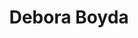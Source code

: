 ---
layout: layouts/profile.liquid
title: Debora Boyda
id: deboraboyda64
prefix: 
first: Debora
middle: 
last: Boyda
suffix: 
email: 
currentTitle: Independent Board Director; Former CEO
currentOrg: Wells Enterprises & Trustmark Benefits
bio: Transformational President/CEO and Independent Board Director Delivering Value Creation for Companies in Complex Business Situations<br /><br />Deb Boyda is an experienced board director and former CEO with a track record of helping companies digitize their businesses through technology enabled customer experiences and e-commerce solutions. Deb advises organizations on digital maturity, digital strategy, customer experience planning and delivery of digital transformations that generate millions in new value for the business. She has a breadth of industry knowledge, advising senior executives across healthcare, financial services, retail, travel & hospitality and consumer products on their digital transformations. A purpose driven executive, Deb has a passion for human capital management and is acknowledged for her ability to build 'whole brained' high performing teams.<br /><br />Deb is a board director for Wells Enterprises, a $2B privately owned manufacturing company specializing in branded and private label ice cream. As a pedigreed marketing executive, Deb brings her deep understanding of customer behavior and contemporary tools essential to creating high impact customer experiences in the digital economy, into the board room. She is the Chairwoman of the Compensation and Talent Management Committee, where she focuses on guiding Wells' executive performance standards and compensation plans as well as the introduction of ESG initiatives. She also serves on the Nominating & Governance and Audit committees at Wells.<br /><br />Deb is also a board director at Trustmark Benefits, a national employee benefits company with $2.5B in assets and an A- (excellent) rating by A.M. Best. Deb serves on both the Audit and Compensation committees with Trustmark and brings both the voice of the customer as well as her digital acumen into board discussions as Trustmark solves complex employee benefit problems.<br /><br />In addition, Deb is a board director and Treasurer for The Chicago Network, an organization of Chicago's most influential women leaders dedicated to the empowerment of women in business. She is also a member of National Association of Corporate Directors, Private Directors Association and Women Corporate Directors.<br /><br />Deb brings 35 years of business leadership experience in professional services, with a reputation for setting strategic vision for companies in transformation and the sharp customer insight and operational expertise to make the vision real. Deb is a champion for equity in the corporate world and actively addresses these issues in her board and corporate work, improving opportunities for employees at every level within an organization.<br /><br />As the former CEO of Isobar/Dentsu International, Deb was responsible for the revenue, profit and strategic vision of the $200MM digital firm. There, Deb served on Dentsu's North American Executive Leadership team.<br /><br />As the CEO of Isobar, Deb executed a business turnaround, reversing a 5-year profit decline while acquiring and successfully integrating an independent $50MM e-commerce company to amplify the core offerings of Isobar US. Deb also established Isobar Public Sector, a stand-alone business dedicated to providing technology and CX solutions for the US Government in a security cleared environment. She architected the vision, strategy and M&A approach for this new entity. She led Isobar's Government Security Council and the Isobar Public Sector Board of Directors.<br /><br />In 2014, Deb became President at Razorfish/Publicis. There she had full P&L responsibility and led over 400 employees. At Razorfish, Deb led the turnaround of the business, driving $40MM in new revenue by acquiring customers seeking to digitize their businesses in order to compete in the new economy. Deb also successfully integrated Razorfish with a newly acquired technology firm, Sapient, into a single business and served on the North American ELT. Upon accepting the CEO role at Isobar, Razorfish had grown into a thriving $265MM digitally focused professional services business with a vastly expanded portfolio of clients.<br /><br />Previously, Deb was the Vice President/General Manager of a $350MM business unit at Beam Global Spirits & Wine. Her focus was the growth of a 'new ventures' portfolio of acquired brands. With full P&L responsibility, Deb led the repositioning, integration and expansion of numerous spirts brands into Beam while accelerating the innovation pipeline in the company. This resulted in Beam's entry into the wine category and the creation of new businesses targeting diverse consumers. During her tenure Deb brought contemporary marketing acumen int the organization, resulting in consistent double-digit profit growth.<br /><br />Deb holds a BA from Harvard University and an MSA from Northwestern University. She resides in Chicago.
linkedin: www.linkedin.com/in/debboyda3892228
tiktok: 
twitter: 
aboutme: 
insta: 
orgURL: 
snapchat: 
personalURL: 
smallHeadshotURL: assets/images/headshots/10.31.19%20DebCorporatePortrait1Color%20copy_converted_scaled.avif
originalHeadshotURL: assets/images/headshots/10.31.19%20DebCorporatePortrait1Color%20copy_converted_scaled.avif
tags-experience: 
    - B2B
    - B2C
    - Digital
    - Governance
    - HR / Human Resources
    - Mergers & Acquisitions
    - Marketing
    - P&L&#58; $500M-$1B
    - P&L&#58; $1B+
    - Private Companies
    - Transformational
    - B2B
    - B2C
    - Digital
    - Mergers & Acquisitions
    - Marketing
    - P&L&#58; $0-$500M
    - Public Companies
    - Transformational
tags-current-industries: 
    - Corporate Directorships
    - Finance and Insurance
    - Food Manufacturing
    - Goods-Producing Industries
    - Insurance Carriers and Related Activities
    - Manufacturing
    - Marketing/Sales
tags-current-position: 
    - CEO / Chief Executive Officer
    - President
tags-past-industries: 
    - Advertising
    - Beverage and Tobacco Product Manufacturing
    - Consulting
    - Food Manufacturing
    - Goods-Producing Industries
    - Government
    - Marketing/Sales
    - Media
    - Nonstore Retailers
    - Professional and Business Services
tags-past-position: 
tags-current-board-service: 
    - Corporate Private
    - Nonprofit
tags-past-board-service: 
    - Corporate Public
boards-current-corporate-private: 
    - Wells Enterprises, Compensation & Talent Mgmt Committee Chairwoman; Nom/Gov Committee Director; Audit Committee Director;
    - Trustmark Benefits, Audit Committee Director; Compensation Committee Director
boards-current-corporate-public: 
boards-current-nonprofit: 
    - The Chicago Network, Treasurer and Board Director
boards-current-privateequity: 
boards-current-spac: 
boards-current-vc: 
boards-past-corporate-private: 
boards-past-corporate-public: 
    - Isobar Public Sector/Dentsu Int'l, CEO & Board Director
boards-past-nonprofit: 
boards-past-privateequity: 
boards-past-spac: 
boards-past-vc: 
---